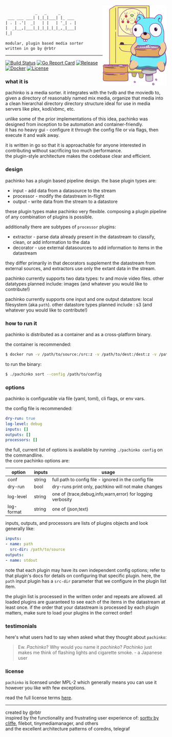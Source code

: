 <img align="right" width="200px" src=gopher.png>

```text
             _   _     _       
 ___ ___ ___| |_|_|___| |_ ___ 
| . | .'|  _|   | |   | '_| . |
|  _|__,|___|_|_|_|_|_|_,_|___|
|_|

modular, plugin based media sorter  
written in go by @rbtr  
```
---

[![Build Status](https://cloud.drone.io/api/badges/rbtr/pachinko/status.svg)](https://cloud.drone.io/rbtr/pachinko)
[![Go Report Card](https://goreportcard.com/badge/github.com/rbtr/pachinko)](https://goreportcard.com/report/github.com/rbtr/pachinko)
[![Release](https://img.shields.io/github/release/rbtr/pachinko.svg)](https://github.com/rbtr/pachinko/releases/latest)
[![Docker](https://img.shields.io/docker/pulls/rbtr/pachinko)](https://hub.docker.com/r/rbtr/pachinko)
[![License](https://img.shields.io/github/license/rbtr/pachinko)](/LICENSE)


### what it is
pachinko is a media sorter. it integrates with the tvdb and the moviedb to, given a directory of reasonably named mix media, organize that media into a clean hierarchal directory directory structure ideal for use in media servers like plex, kodi/xbmc, etc.

unlike some of the prior implementations of this idea, pachinko was designed from inception to be automation and container-friendly.  
it has no heavy gui - configure it through the config file or via flags, then execute it and walk away.

it is written in go so that it is approachable for anyone interested in contributing without sacrificing too much performance.  
the plugin-style architecture makes the codebase clear and efficient.

### design

pachinko has a plugin based pipeline design. the base plugin types are:
- input - add data from a datasource to the stream
- processor - modify the datastream in-flight
- output -  write data from the stream to a datastore

these plugin types make pachinko very flexible. composing a plugin pipeline of any combination of plugins is possible.

additionally there are subtypes of `processor` plugins:
- extractor - parse data already present in the datastream to classify, clean, or add information to the data
- decorator - use external datasources to add information to items in the datastream

they differ primarily in that decorators supplement the datastream from external sources, and extractors use only the extant data in the stream.

pachinko currently supports two data types: tv and movie video files. other datatypes planned include: images (and whatever you would like to contribute!)

pachinko currently supports one input and one output datastore: local filesystem (aka `path`). other datastore types planned include : s3 (and whatever you would like to contribute!)

### how to run it
pachinko is distributed as a container and as a cross-platform binary.  

the container is recommended:
```bash
$ docker run -v /path/to/source:/src:z -v /path/to/dest:/dest:z -v /path/to/cfg:/cfg rbtr/pachinko:latest --config /cfg
```

to run the binary:
```bash
$ ./pachinko sort --config /path/to/config
```

### options
pachinko is configurable via file (yaml, toml), cli flags, or env vars.

the config file is recommended:
```yaml
dry-run: true
log-level: debug
inputs: []
outputs: []
processors: []
```

the full, current list of options is available by running `./pachinko config` on the commandline.  
the core pachinko options are:

| option | inputs | usage |
| - | - | - |
| conf | string | full path to config file - ignored in the config file | 
| dry-run | bool | dry-runs print only, pachkino will not make changes |
| log-level | string | one of (trace,debug,info,warn,error) for logging verbosity |
| log-format | string | one of (json,text) | 


inputs, outputs, and processors are lists of plugins objects and look generally like:

```yaml
inputs:
- name: path
  src-dir: /path/to/source
outputs:
- name: stdout
```

note that each plugin may have its own independent config options; refer to that plugin's docs for details on configuring that specific plugin. here, the `path` input plugin has a `src-dir` parameter that we configure in the plugin list item.

the plugin list is processed in the written order and repeats are allowed. all loaded plugins are guaranteed to see each of the items in the datastream at least once. if the order that your datastream is processed by each plugin matters, make sure to load your plugins in the correct order!


### testimonials

here's what users had to say when asked what they thought about `pachinko`:

> Ew. _Pachinko_? Why would you name it _pachinko_? _Pachinko_ just makes me think of flashing lights and cigarette smoke. - a Japanese user

### license

`pachinko` is licensed under MPL-2 which generally means you can use it however you like with few exceptions.  

read the full license terms [here](https://www.mozilla.org/en-US/MPL/2.0/FAQ/).  

---

created by @rbtr  
inspired by the functionality and frustrating user experience of: [sorttv by cliffe](https://sourceforge.net/projects/sorttv/), filebot, tinymediamanager, and others  
and the excellent architecture patterns of coredns, telegraf
